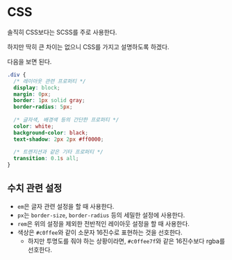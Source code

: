 # CSS

솔직히 CSS보다는 SCSS를 주로 사용한다.

하지만 딱히 큰 차이는 없으니 CSS를 가지고 설명하도록 하겠다.

다음을 보면 된다.

```css
.div {
  /* 레이아웃 관련 프로퍼티 */
  display: block;
  margin: 0px;
  border: 1px solid gray;
  border-radius: 5px;
  
  /* 글자색, 배경색 등의 간단한 프로퍼티 */
  color: white;
  background-color: black;
  text-shadow: 2px 2px #ff0000;
  
  /* 트랜지션과 같은 기타 프로퍼티 */
  transition: 0.1s all;
}
```

## 수치 관련 설정

* `em`은 글자 관련 설정을 할 때 사용한다.
* `px`는 `border-size`, `border-radius` 등의 세밀한 설정에 사용한다.
* `rem`은 위의 설정을 제외한 전반적인 레이아웃 설정을 할 때 사용한다.
* 색상은 `#c0ffee`와 같이 소문자 16진수로 표현하는 것을 선호한다.
    * 하지만 투명도를 줘야 하는 상황이라면, `#c0ffee7f`와 같은 16진수보다 rgba를 선호한다.
